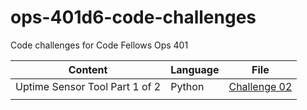 # ops-401d6-code-challenges
Code challenges for Code Fellows Ops 401


|    Content   | Language      | File          |
|   ---------  |   -------     |   -------     |
| Uptime Sensor Tool Part 1 of 2 | Python | [Challenge 02](https://github.com/connieuribe/ops-401d6-code-challenges/blob/main/ops-challenge02.py) |
|       |       |           |